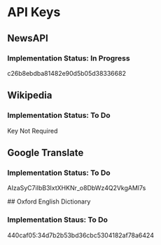 # API Keys

## NewsAPI
### Implementation Status: In Progress
c26b8ebdba81482e90d5b05d38336682

## Wikipedia
### Implementation Status: To Do
Key Not Required

## Google Translate
### Implementation Status: To Do
AIzaSyC7iIbB3IxtXHKNr_o8DbWz4Q2VkgAMl7s

## Oxford English Dictionary
### Implementation Staus: To Do
440caf05:34d7b2b53bd36cbc5304182af78a6424